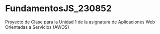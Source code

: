# FundamentosJS_230852
Proyecto de Clase para la Unidad 1 de la asignatura de Aplicaciones Web Orientadas a Servicios (AWOS)
